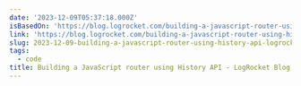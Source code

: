 ```yaml
---
date: '2023-12-09T05:37:18.000Z'
isBasedOn: 'https://blog.logrocket.com/building-a-javascript-router-using-history-api/'
link: 'https://blog.logrocket.com/building-a-javascript-router-using-history-api/'
slug: 2023-12-09-building-a-javascript-router-using-history-api-logrocket-blog
tags:
  - code
title: Building a JavaScript router using History API - LogRocket Blog
---
```


